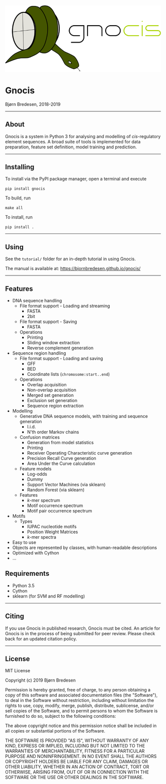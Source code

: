 
![alt text](markdown/gnocis.png "")

# Gnocis
Bjørn Bredesen, 2018-2019


----------------------------------------------------------------------

## About

Gnocis is a system in Python 3 for analysing and modelling of *cis*-regulatory element sequences. A broad suite of tools is implemented for data preparation, feature set definition, model training and prediction.


----------------------------------------------------------------------

## Installing

To install via the PyPI package manager, open a terminal and execute

`pip install gnocis`


To build, run

`make all`


To install, run

`pip install .`


-------------------------------------------------

## Using

See the `tutorial/` folder for an in-depth tutorial in using Gnocis.

The manual is available at: https://bjornbredesen.github.io/gnocis/


----------------------------------------------------------------------

## Features

 * DNA sequence handling
     * File format support - Loading and streaming
        - FASTA
        - 2bit
     * File format support - Saving
        - FASTA
     * Operations
        - Printing
        - Sliding window extraction
        - Reverse complement generation
 * Sequence region handling
     * File format support - Loading and saving
        - GFF
        - BED
        - Coordinate lists (`chromosome:start..end`)
     * Operations
        - Overlap acquisition
        - Non-overlap acquisition
        - Merged set generation
        - Exclusion set generation
        - Sequence region extraction
 * Modelling
     * Generative DNA sequence models, with training and sequence generation
        - I.i.d.
        - N'th order Markov chains
     * Confusion matrices
        - Generation from model statistics
        - Printing
        - Receiver Operating Characteristic curve generation
        - Precision Recall Curve generation
        - Area Under the Curve calculation
     * Feature models
        - Log-odds
        - Dummy
        - Support Vector Machines (via sklearn)
        - Random Forest (via sklearn)
     * Features
        - *k*-mer spectrum
        - Motif occurrence spectrum
        - Motif pair occurrence spectrum
 * Motifs
     * Types
        - IUPAC nucleotide motifs
        - Position Weight Matrices
        - *k*-mer spectra
 * Easy to use
 * Objects are represented by classes, with human-readable descriptions
 * Optimized with Cython
 * ...



## Requirements

 * Python 3.5
 * Cython
 * sklearn (for SVM and RF modelling)


-------------------------------------------------

## Citing
If you use Gnocis in published research, Gnocis must be cited. An article for Gnocis is in the process of being submitted for peer review. Please check back for an updated citation policy.


----------------------------------------------------------------------

## License

MIT License

Copyright (c) 2019 Bjørn Bredesen

Permission is hereby granted, free of charge, to any person obtaining a copy
of this software and associated documentation files (the "Software"), to deal
in the Software without restriction, including without limitation the rights
to use, copy, modify, merge, publish, distribute, sublicense, and/or sell
copies of the Software, and to permit persons to whom the Software is
furnished to do so, subject to the following conditions:

The above copyright notice and this permission notice shall be included in all
copies or substantial portions of the Software.

THE SOFTWARE IS PROVIDED "AS IS", WITHOUT WARRANTY OF ANY KIND, EXPRESS OR
IMPLIED, INCLUDING BUT NOT LIMITED TO THE WARRANTIES OF MERCHANTABILITY,
FITNESS FOR A PARTICULAR PURPOSE AND NONINFRINGEMENT. IN NO EVENT SHALL THE
AUTHORS OR COPYRIGHT HOLDERS BE LIABLE FOR ANY CLAIM, DAMAGES OR OTHER
LIABILITY, WHETHER IN AN ACTION OF CONTRACT, TORT OR OTHERWISE, ARISING FROM,
OUT OF OR IN CONNECTION WITH THE SOFTWARE OR THE USE OR OTHER DEALINGS IN THE
SOFTWARE.


